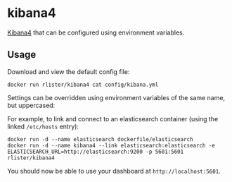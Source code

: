 # kibana4

[Kibana4](http://www.elasticsearch.org/overview/kibana/) that can be
configured using environment variables.

## Usage

Download and view the default config file:

```
docker run rlister/kibana4 cat config/kibana.yml
```

Settings can be overridden using environment variables of the same
name, but uppercased:

For example, to link and connect to an elasticsearch container (using
the linked `/etc/hosts` entry):

```
docker run -d --name elasticsearch dockerfile/elasticsearch
docker run -d --name kibana4 --link elasticsearch:elasticsearch -e ELASTICSEARCH_URL=http://elasticsearch:9200 -p 5601:5601 rlister/kibana4
```

You should now be able to use your dashboard at
`http://localhost:5601`.
